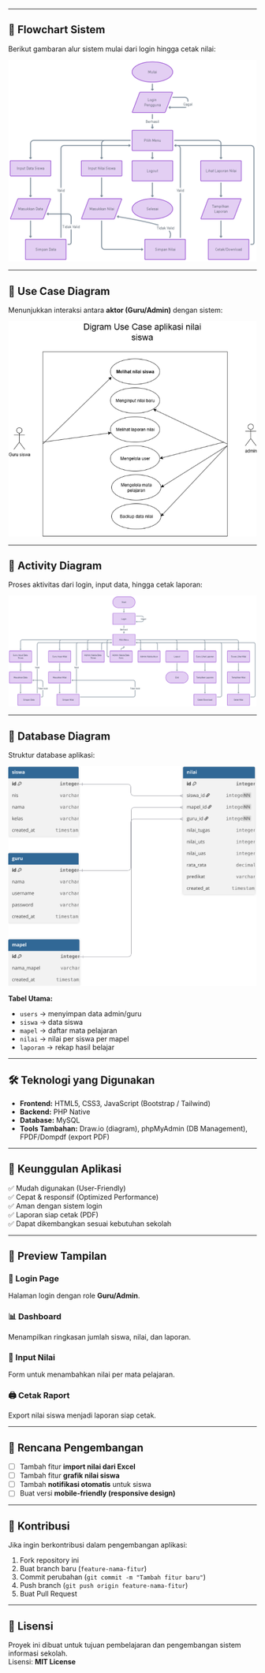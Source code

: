 
---

## 🧭 Flowchart Sistem  

Berikut gambaran alur sistem mulai dari login hingga cetak nilai:  

![Flowchart Aplikasi Nilai Siswa](flowchart/Flowchart.png)  

---

## 🧭 Use Case Diagram  

Menunjukkan interaksi antara **aktor (Guru/Admin)** dengan sistem:  

![Use Case Aplikasi Nilai Siswa](flowchart/usecase.drawio.png)  

---

## 🧭 Activity Diagram  

Proses aktivitas dari login, input data, hingga cetak laporan:  

![Activity Aplikasi Nilai Siswa](flowchart/Activity.png)  

---

## 🧭 Database Diagram  

Struktur database aplikasi:  

![DB Diagram Aplikasi Nilai Siswa](flowchart/dbdiagram.svg)  

**Tabel Utama:**  
- `users` → menyimpan data admin/guru  
- `siswa` → data siswa  
- `mapel` → daftar mata pelajaran  
- `nilai` → nilai per siswa per mapel  
- `laporan` → rekap hasil belajar  

---

## 🛠️ Teknologi yang Digunakan  

- **Frontend:** HTML5, CSS3, JavaScript (Bootstrap / Tailwind)  
- **Backend:** PHP Native  
- **Database:** MySQL  
- **Tools Tambahan:** Draw.io (diagram), phpMyAdmin (DB Management), FPDF/Dompdf (export PDF)  

---

## 🌟 Keunggulan Aplikasi  

✅ Mudah digunakan (User-Friendly)  
✅ Cepat & responsif (Optimized Performance)  
✅ Aman dengan sistem login  
✅ Laporan siap cetak (PDF)  
✅ Dapat dikembangkan sesuai kebutuhan sekolah  

---

## 📸 Preview Tampilan  

### 🔑 Login Page  
Halaman login dengan role **Guru/Admin**.  

### 📊 Dashboard  
Menampilkan ringkasan jumlah siswa, nilai, dan laporan.  

### 📝 Input Nilai  
Form untuk menambahkan nilai per mata pelajaran.  

### 🖨️ Cetak Raport  
Export nilai siswa menjadi laporan siap cetak.  

---

## 📌 Rencana Pengembangan  

- [ ] Tambah fitur **import nilai dari Excel**  
- [ ] Tambah fitur **grafik nilai siswa**  
- [ ] Tambah **notifikasi otomatis** untuk siswa  
- [ ] Buat versi **mobile-friendly (responsive design)**  

---

## 🤝 Kontribusi  

Jika ingin berkontribusi dalam pengembangan aplikasi:  

1. Fork repository ini  
2. Buat branch baru (`feature-nama-fitur`)  
3. Commit perubahan (`git commit -m "Tambah fitur baru"`)  
4. Push branch (`git push origin feature-nama-fitur`)  
5. Buat Pull Request  

---

## 📄 Lisensi  

Proyek ini dibuat untuk tujuan pembelajaran dan pengembangan sistem informasi sekolah.  
Lisensi: **MIT License**  

